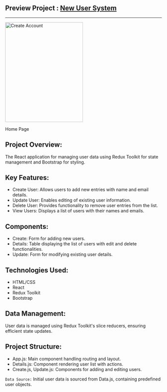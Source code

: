 ## Preview Project : <a href="">  New User System </a>
<hr>
</hr>

   <div>
        <img
          src=""
          alt="Create Account"
          width="250"
          height="320px"
        />
        <p>Home Page</p>
      </div>

## Project Overview:
The React application for managing user data using Redux Toolkit for state management and Bootstrap for styling.
## Key Features:
<ul>
  <li>Create User: Allows users to add new entries with name and email details.</li>
    <li>Update User: Enables editing of existing user information.</li>
    <li>Delete User: Provides functionality to remove user entries from the list.</li>
    <li>View Users: Displays a list of users with their names and emails.</li>
</ul>

## Components:
<ul>  <li>
  Create: Form for adding new users.
</li>
<li>
  Details: Table displaying the list of users with edit and delete functionalities.
</li>

<li>
  Update: Form for modifying existing user details.
</li></ul>




## Technologies Used:
<ul>
  <li>HTML/CSS</li>
  <li>React</li>
  <li>Redux Toolkit</li>
  <li>Bootstrap</li>

   
</ul>





## Data Management:
User data is managed using Redux Toolkit's slice reducers, ensuring efficient state updates.

## Project Structure:
<ul>
  <li>App.js: Main component handling routing and layout.</li>
  <li>Details.js: Component rendering user list with actions.</li>
  <li>Create.js, Update.js: Components for adding and editing users.</li>
  
</ul>


`Data Source:`
Initial user data is sourced from Data.js, containing predefined user objects.

